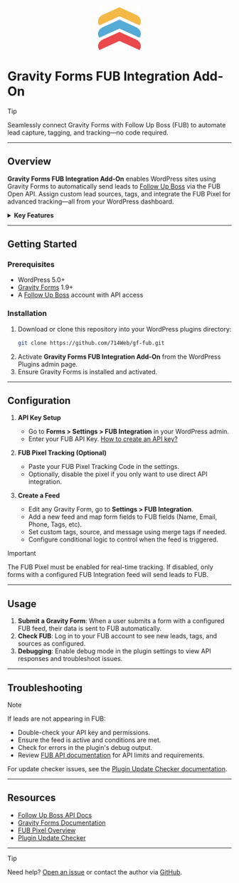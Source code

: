 <div align="center">
  <img src="img/gf-fub.svg" alt="Gravity Forms FUB Integration" height="96" />
</div>

# Gravity Forms FUB Integration Add-On

> [!TIP]
> Seamlessly connect Gravity Forms with Follow Up Boss (FUB) to automate lead capture, tagging, and tracking—no code required.

---

## Overview

**Gravity Forms FUB Integration Add-On** enables WordPress sites using Gravity Forms to automatically send leads to [Follow Up Boss](https://www.followupboss.com/) via the FUB Open API. Assign custom lead sources, tags, and integrate the FUB Pixel for advanced tracking—all from your WordPress dashboard.

<details>
<summary><strong>Key Features</strong></summary>

- **Direct FUB API Integration**: Send Gravity Forms submissions to FUB as new leads or update existing contacts.
- **Custom Lead Source & Tags**: Assign sources and tags dynamically using Gravity Forms merge tags.
- **FUB Pixel Integration**: Easily add and manage the FUB Pixel tracking code for real-time user tracking.
- **Advanced Field Mapping**: Map form fields to FUB contact fields for accurate data transfer.
- **Conditional Feed Processing**: Only send leads to FUB when specific form conditions are met.
- **Automatic Update Checker**: Get notified of new plugin versions via the built-in update checker.
- **Modern Admin UI**: Uses Bootstrap for a clean, responsive settings and feed management experience.

</details>

---

## Getting Started

### Prerequisites

- WordPress 5.0+
- [Gravity Forms](https://www.gravityforms.com/) 1.9+
- A [Follow Up Boss](https://www.followupboss.com/) account with API access

### Installation

1. Download or clone this repository into your WordPress plugins directory:
	```sh
	git clone https://github.com/714Web/gf-fub.git
	```
2. Activate **Gravity Forms FUB Integration Add-On** from the WordPress Plugins admin page.
3. Ensure Gravity Forms is installed and activated.

---

## Configuration

1. **API Key Setup**
	- Go to **Forms > Settings > FUB Integration** in your WordPress admin.
	- Enter your FUB API Key. [How to create an API key?](https://help.followupboss.com/hc/en-us/articles/360014289393-API-Key)

2. **FUB Pixel Tracking (Optional)**
	- Paste your FUB Pixel Tracking Code in the settings.
	- Optionally, disable the pixel if you only want to use direct API integration.

3. **Create a Feed**
	- Edit any Gravity Form, go to **Settings > FUB Integration**.
	- Add a new feed and map form fields to FUB fields (Name, Email, Phone, Tags, etc).
	- Set custom tags, source, and message using merge tags if needed.
	- Configure conditional logic to control when the feed is triggered.

> [!IMPORTANT]
> The FUB Pixel must be enabled for real-time tracking. If disabled, only forms with a configured FUB Integration feed will send leads to FUB.

---

## Usage

1. **Submit a Gravity Form**: When a user submits a form with a configured FUB feed, their data is sent to FUB automatically.
2. **Check FUB**: Log in to your FUB account to see new leads, tags, and sources as configured.
3. **Debugging**: Enable debug mode in the plugin settings to view API responses and troubleshoot issues.

---

## Troubleshooting

> [!NOTE]
> If leads are not appearing in FUB:
> - Double-check your API key and permissions.
> - Ensure the feed is active and conditions are met.
> - Check for errors in the plugin's debug output.
> - Review [FUB API documentation](https://docs.followupboss.com/reference/people-post) for API limits and requirements.

For update checker issues, see the [Plugin Update Checker documentation](inc/plugin-update-checker-5.3/README.md).

---

## Resources

- [Follow Up Boss API Docs](https://docs.followupboss.com/)
- [Gravity Forms Documentation](https://docs.gravityforms.com/)
- [FUB Pixel Overview](https://help.followupboss.com/hc/en-us/articles/360037775174-Follow-Up-Boss-Pixel-Overview)
- [Plugin Update Checker](https://github.com/YahnisElsts/plugin-update-checker)

---

> [!TIP]
> Need help? [Open an issue](https://github.com/714Web/gf-fub/issues) or contact the author via [GitHub](https://github.com/jeremycaris).

